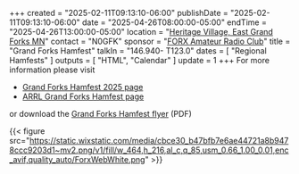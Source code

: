 +++
created = "2025-02-11T09:13:10-06:00"
publishDate = "2025-02-11T09:13:10-06:00"
date = "2025-04-26T08:00:00-05:00"
endTime = "2025-04-26T13:00:00-05:00"
location = "[Heritage Village, East Grand Forks MN](/places/heritage-village-east-grand-forks/)"
contact = "N0GFK"
sponsor = "[FORX Amateur Radio Club](http://www.wa0jxt.org/)"
title = "Grand Forks Hamfest"
talkIn = "146.940- T123.0"
dates = [ "Regional Hamfests" ]
outputs = [ "HTML", "Calendar" ]
update = 1
+++
For more information please visit 

* [Grand Forks Hamfest 2025 page](https://www.wa0jxt.org/general-8)
* [ARRL Grand Forks Hamfest page](http://www.arrl.org/hamfests/grand-forks-hamfest-2)

or download the
[Grand Forks Hamfest flyer][flyer]
(PDF)

[flyer]: https://www.wa0jxt.org/_files/ugd/cbce30_ffa94d5a3f154d40b1ad03f721bb0011.pdf

{{< figure src="https://static.wixstatic.com/media/cbce30_b47bfb7e6ae44721a8b9478ccc9203d1~mv2.png/v1/fill/w_464,h_216,al_c,q_85,usm_0.66_1.00_0.01,enc_avif,quality_auto/ForxWebWhite.png" >}}

